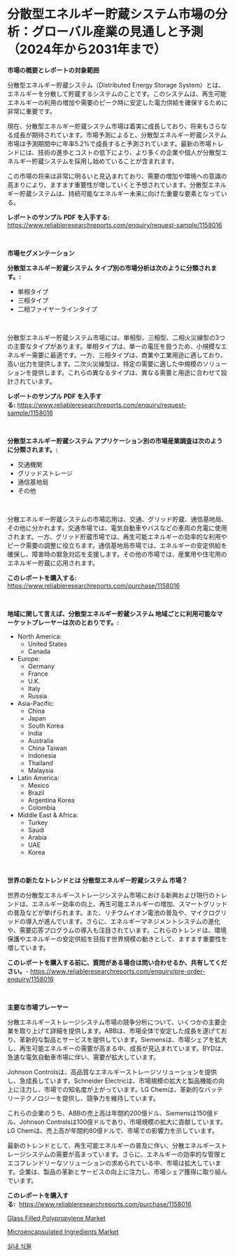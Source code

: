 <p><h1>分散型エネルギー貯蔵システム市場の分析：グローバル産業の見通しと予測（2024年から2031年まで）</h1></p><p><strong>市場の概要とレポートの対象範囲</strong></p>
<p><p>分散型エネルギー貯蔵システム（Distributed Energy Storage System）とは、エネルギーを分散して貯蔵するシステムのことです。このシステムは、再生可能エネルギーの利用の増加や需要のピーク時に安定した電力供給を確保するために非常に重要です。</p><p>現在、分散型エネルギー貯蔵システム市場は着実に成長しており、将来もさらなる成長が期待されています。市場予測によると、分散型エネルギー貯蔵システム市場は予測期間中に年率5.2%で成長すると予測されています。最新の市場トレンドには、技術の進歩とコストの低下により、より多くの企業や個人が分散型エネルギー貯蔵システムを採用し始めていることが含まれます。</p><p>この市場の将来は非常に明るいと見込まれており、需要の増加や環境への意識の高まりにより、ますます重要性が増していくと予想されています。分散型エネルギー貯蔵システムは、持続可能なエネルギー未来に向けた重要な要素となっている。</p></p>
<p><strong>レポートのサンプル PDF を入手する:</strong> <a href="https://www.reliableresearchreports.com/enquiry/request-sample/1158016">https://www.reliableresearchreports.com/enquiry/request-sample/1158016</a></p>
<p>&nbsp;</p>
<p><strong>市場セグメンテーション</strong></p>
<p><strong>分散型エネルギー貯蔵システム タイプ別の市場分析は次のように分類されます。:</strong></p>
<p><ul><li>単相タイプ</li><li>三相タイプ</li><li>二相ファイヤーラインタイプ</li></ul></p>
<p>&nbsp;</p>
<p><p>分散型エネルギー貯蔵システム市場には、単相型、三相型、二相火災線型の3つの主要なタイプがあります。単相タイプは、単一の電圧を扱うため、小規模なエネルギー需要に最適です。一方、三相タイプは、商業や工業用途に適しており、高い出力を提供します。二次火災線型は、特定の需要に適した中規模のソリューションを提供します。これらの異なるタイプは、異なる需要と用途に合わせて設計されています。</p></p>
<p><strong>レポートのサンプル PDF を入手する:</strong>&nbsp;<a href="https://www.reliableresearchreports.com/enquiry/request-sample/1158016">https://www.reliableresearchreports.com/enquiry/request-sample/1158016</a></p>
<p>&nbsp;</p>
<p><strong> 分散型エネルギー貯蔵システム アプリケーション別の市場産業調査は次のように分類されます。:</strong></p>
<p><ul><li>交通機関</li><li>グリッドストレージ</li><li>通信基地局</li><li>その他</li></ul></p>
<p>&nbsp;</p>
<p><p>分散エネルギー貯蔵システムの市場応用は、交通、グリッド貯蔵、通信基地局、その他に分かれます。交通市場では、電気自動車やバスなどの車両の充電に使用されます。一方、グリッド貯蔵市場では、再生可能エネルギーの効率的な利用やピーク需要の調整に役立ちます。通信基地局市場では、エネルギーの安定供給を確保し、障害時の緊急対応を支援します。その他の市場では、産業用や住宅用のエネルギー貯蔵に応用されます。</p></p>
<p><strong>このレポートを購入する:</strong>&nbsp; <a href="https://www.reliableresearchreports.com/purchase/1158016">https://www.reliableresearchreports.com/purchase/1158016</a></p>
<p>&nbsp;</p>
<p><strong>地域に関して言えば、分散型エネルギー貯蔵システム 地域ごとに利用可能なマーケットプレーヤーは次のとおりです。:</strong></p>
<p><ul>
    <li>
        North America:
        <ul>
            <li>United States</li>
            <li>Canada</li>
        </ul>
    </li>
    <li>
        Europe:
        <ul>
            <li>Germany</li>
            <li>France</li>
            <li>U.K.</li>
            <li>Italy</li>
            <li>Russia</li>
        </ul>
    </li>
    <li>
        Asia-Pacific:
        <ul>
            <li>China</li>
            <li>Japan</li>
            <li>South Korea</li>
            <li>India</li>
            <li>Australia</li>
            <li>China Taiwan</li>
            <li>Indonesia</li>
            <li>Thailand</li>
            <li>Malaysia</li>
        </ul>
    </li>
    <li>
        Latin America:
        <ul>
            <li>Mexico</li>
            <li>Brazil</li>
            <li>Argentina Korea</li>
            <li>Colombia</li>
        </ul>
    </li>
    <li>
        Middle East & Africa:
        <ul>
            <li>Turkey</li>
            <li>Saudi</li>
            <li>Arabia</li>
            <li>UAE</li>
            <li>Korea</li>
        </ul>
    </li>
    </ul></p>
<p>&nbsp;</p>
<p><strong>世界の新たなトレンドとは 分散型エネルギー貯蔵システム 市場？</strong></p>
<p><p>世界の分散型エネルギーストレージシステム市場における新興および現行のトレンドは、エネルギー効率の向上、再生可能エネルギーの増加、スマートグリッドの普及などが挙げられます。また、リチウムイオン電池の普及や、マイクログリッドの導入が進んでいます。さらに、エネルギーマネジメントシステムの進化や、需要応答プログラムの導入も注目されています。これらのトレンドは、環境保護やエネルギーの安定供給を目指す世界規模の動きとして、ますます重要性を増しています。</p></p>
<p><strong>このレポートを購入する前に、質問がある場合は問い合わせるか、共有してください。</strong>- <a href="https://www.reliableresearchreports.com/enquiry/pre-order-enquiry/1158016">https://www.reliableresearchreports.com/enquiry/pre-order-enquiry/1158016</a></p>
<p>&nbsp;</p>
<p><strong>主要な市場プレーヤー</strong></p>
<p><p>分散エネルギーストレージシステム市場の競争分析について、いくつかの主要企業を取り上げて詳細を提供します。ABBは、市場全体で安定した成長を遂げており、革新的な製品とサービスを提供しています。Siemensは、市場シェアを拡大し、再生可能エネルギーの需要が高まる中、成長が見込まれています。BYDは、急速な電気自動車市場に伴い、需要が拡大しています。</p><p>Johnson Controlsは、高品質なエネルギーストレージソリューションを提供し、急成長しています。Schneider Electricは、市場規模の拡大と製品機能の向上に注力し、市場での知名度が上がっています。LG Chemは、革新的なバッテリーテクノロジーを提供し、競争力を維持しています。</p><p>これらの企業のうち、ABBの売上高は年間約200億ドル、Siemensは150億ドル、Johnson Controlsは100億ドルであり、市場規模の拡大に貢献しています。LG Chemは、売上高が年間約80億ドルで、市場での影響力を示しています。</p><p>最新のトレンドとして、再生可能エネルギーの普及に伴い、分散エネルギーストレージシステムの需要が高まっています。さらに、エネルギーの効率的な管理とエコフレンドリーなソリューションの求められている中、市場は拡大しています。企業は、製品の革新とサービスの向上に注力し、市場シェア獲得に取り組んでいます。</p></p>
<p><strong>このレポートを購入する:</strong>&nbsp;&nbsp;<a href="https://www.reliableresearchreports.com/purchase/1158016">https://www.reliableresearchreports.com/purchase/1158016</a></p>
<p><p><a href="https://github.com/beatblasta/Market-Research-Report-List-2/blob/main/glass-filled-polypropylene-market.md">Glass Filled Polypropylene Market</a></p><p><a href="https://github.com/angelajermaine/Market-Research-Report-List-2/blob/main/microencapsulated-ingredients-market.md">Microencapsulated Ingredients Market</a></p><p><a href="https://github.com/vsr06p4p49/Market-Research-Report-List-1/blob/main/1796666190933.md">실내 식물</a></p></p>
